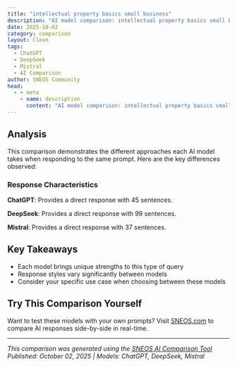 ```yaml
---
title: "intellectual property basics small business"
description: "AI model comparison: intellectual property basics small business..."
date: 2025-10-02
category: comparison
layout: Clean
tags:
  - ChatGPT
  - DeepSeek
  - Mistral
  - AI Comparison
author: SNEOS Community
head:
  - - meta
    - name: description
      content: "AI model comparison: intellectual property basics small business..."
---
```


<ChatComparison
  title="intellectual property basics small business"
  prompt="intellectual property basics small business"
  :responses='{
    "ChatGPT": "Certainly! Here\u2019s an overview of intellectual property (IP) basics tailored for small businesses:\n\n### What is Intellectual Property (IP)?\nIntellectual Property refers to creations of the mind, such as inventions, designs, brand names, and artistic works, that are legally protected. IP rights give the owner exclusive rights to use their creations and prevent others from using them without permission.\n\n---\n\n### Types of Intellectual Property Important for Small Businesses\n\n1. **Trademarks**  \n   - Protect brand names, logos, slogans, and symbols that distinguish your products or services.  \n   - Help build brand recognition and customer loyalty.  \n   - Example: The Nike \u0022swoosh\u0022 logo.\n\n2. **Copyrights**  \n   - Protect original works of authorship such as books, music, software, advertisements, websites, and marketing materials.  \n   - Gives the creator exclusive rights to use and distribute the work.  \n   - Automatic upon creation, but registration offers additional legal benefits.\n\n3. **Patents**  \n   - Protect inventions or new processes for a limited time (usually 20 years).  \n   - Useful if your small business has developed a unique product or technology.  \n   - Requires a formal application process and must meet criteria of novelty and non-obviousness.\n\n4. **Trade Secrets**  \n   - Protect confidential business information, such as formulas, recipes, processes, or customer lists.  \n   - Must be actively kept secret to qualify for protection.  \n   - No formal registration needed but relies on confidentiality agreements and safeguards.\n\n---\n\n### Why is IP Important for Small Businesses?\n\n- **Competitive Advantage:** Protects unique products, services, and branding from competitors.  \n- **Brand Value:** Trademarks and copyrights help build brand identity and customer trust.  \n- **Legal Protection:** Legal rights to stop others from copying or using your IP.  \n- **Revenue Opportunities:** IP can be licensed or sold to generate income.  \n- **Attract Investment:** Strong IP portfolios can attract investors and partners.\n\n---\n\n### Steps for Small Businesses to Protect IP\n\n1. **Identify Your IP:** Understand what parts of your business are intellectual property.  \n2. **Register When Necessary:** Apply for trademarks and patents to get formal legal protection.  \n3. **Use Copyright Notices:** Place \u00A9 and other notices on creative works.  \n4. **Protect Trade Secrets:** Use nondisclosure agreements (NDAs) and limit access to sensitive info.  \n5. **Monitor and Enforce:** Keep an eye out for infringement and enforce your rights promptly.  \n6. **Seek Legal Advice:** Consult with an IP attorney to develop a protection strategy suitable for your business.\n\n---\n\n### Additional Resources\n- U.S. Patent and Trademark Office (USPTO) website: [www.uspto.gov](https://www.uspto.gov)  \n- Small Business Administration (SBA) guides on IP  \n- Local IP attorneys or consultants\n\n---\n\nIf you want, I can provide more detailed info on any specific type of IP or help you with sample forms or websites!",
    "DeepSeek": "Of course. Here is a comprehensive guide to intellectual property (IP) basics for small business owners, broken down into simple, actionable steps.\n\n### The Golden Rule of IP for Small Business\n\u003E **If your business runs on it, differentiates you, or is central to your brand, it\u0027s probably intellectual property that you should protect.**\n\nThink of IP not as a legal hassle, but as a business asset\u2014just like your equipment or cash in the bank. It can be valued, sold, licensed (creating revenue), and is crucial for attracting investors.\n\n---\n\n### The 4 Main Types of Intellectual Property\n\nHere are the four key types of IP, explained in plain English with small business examples.\n\n#### 1. Trademarks (Protects Your Brand)\n*   **What it is:** A word, phrase, symbol, design, color, sound, or even a scent that identifies and distinguishes the source of your goods or services from others.\n*   **What it protects:** Your brand name, logo, slogan, and sometimes the unique \u0022look and feel\u0022 of your product or store.\n*   **Small Business Example:** The name \u0022**Starbucks**,\u0022 its mermaid logo, and the phrase \u0022**The Perfect Handcrafted Beverage**\u0022 are all trademarks.\n*   **Key Point for You:** Your business name is **not** automatically a trademark. Registering your business with the state does not give you trademark rights.\n*   **How to get it:**\n    *   **Common Law Rights:** You get limited rights just by using the name in commerce. These rights are weak and only apply to your specific geographic area.\n    *   **State Registration:** Offers protection within one state. Good for purely local businesses.\n    *   **Federal Registration (\u2714\uFE0F Highly Recommended):** File with the U.S. Patent and Trademark Office (USPTO). This gives you exclusive nationwide rights and is a powerful legal tool.\n\n#### 2. Copyrights (Protects Your Original Creations)\n*   **What it is:** Protection for \u0022original works of authorship\u0022 fixed in a tangible medium (i.e., written down, saved, recorded).\n*   **What it protects:** Website copy, marketing materials, photos you take, blog articles, software code, graphic designs, product packaging, and architectural drawings.\n*   **Small Business Example:** The unique text on your website, the photography in your lookbook, and the jingle in your radio ad are all protected by copyright.\n*   **Key Point for You:** Copyright exists **automatically** the moment you create the work. However, you must **register** the copyright with the U.S. Copyright Office before you can sue someone for infringement.\n*   **How to get it:** It\u0027s automatic upon creation, but you should always use the \u00A9 symbol, the year, and your name (e.g., \u0060\u00A9 2023 My Business Name\u0060). For full protection, register online at **copyright.gov**. It\u0027s relatively inexpensive and straightforward.\n\n#### 3. Patents (Protects Your Inventions)\n*   **What it is:** A property right for a new, useful, and non-obvious invention, granting you the right to exclude others from making, using, or selling the invention.\n*   **What it protects:** Machines, manufactured articles, industrial processes, chemical compositions, and designs for an article of manufacture.\n*   **Small Business Example:** A new type of ergonomic handle for a tool, a unique software algorithm, or a novel process for manufacturing a product.\n*   **Key Point for You:** Patents are complex, expensive, and time-consuming. They are not for every small business. The key is **secrecy**\u2014you must not publicly disclose your invention before filing a patent application.\n*   **How to get it:** You must file a detailed application with the **U.S. Patent and Trademark Office (USPTO)**. This almost always requires a specialized patent attorney.\n\n#### 4. Trade Secrets (Protects Your Confidential Information)\n*   **What it is:** Confidential business information that provides you with a competitive advantage.\n*   **What it protects:** Customer lists, supplier lists, pricing data, manufacturing processes, recipes, and algorithms.\n*   **Small Business Example:** The secret recipe for **Coca-Cola**, the algorithm behind a unique search tool, or the specific process you use to source rare materials.\n*   **Key Point for You:** Protection is **free** but requires you to take **active steps** to maintain secrecy. If the secret gets out, your protection is lost forever.\n*   **How to get it:** You don\u0027t file for it. You protect it through:\n    *   **Confidentiality Agreements (NDAs)** with employees and partners.\n    *   Restricting access (\u0022need-to-know\u0022 basis).\n    *   Password protection and data security.\n    *   Marking documents \u0022CONFIDENTIAL.\u0022\n\n---\n\n### A Simple IP Action Plan for Your Small Business\n\n1.  **Conduct an \u0022IP Audit\u0022:** Sit down and make a list.\n    *   **Brand Assets:** What are your business names, logos, and slogans?\n    *   **Creative Works:** What original content have you created (website, photos, manuals, software)?\n    *   **Inventions/Processes:** Do you have a unique product, manufacturing method, or business process?\n    *   **Secret Sauce:** What information gives you an edge that would harm you if a competitor knew?\n\n2.  **Prioritize Your Trademarks:** Your brand is your reputation.\n    *   **Search:** Before falling in love with a name, search the USPTO database (uspto.gov) to see if it\u0027s available.\n    *   **File:** Seriously consider filing for a federal trademark for your core business name and logo. It\u2019s one of the best investments a growing business can make.\n\n3.  **Formalize Copyrights:**\n    *   Use the \u00A9 symbol on everything you create.\n    *   Consider registering copyrights for your most valuable assets (e.g., your key software code, a book you\u0027ve written, your flagship photography collection).\n\n4.  **Lock Down Your Secrets:**\n    *   Have every employee and independent contractor sign a confidentiality and invention assignment agreement.\n    *   Implement basic IT and physical security protocols.\n\n5.  **Be a Good IP Citizen:**\n    *   **Respect Others\u0027 IP:** Don\u0027t use images from Google without a license. Don\u0027t copy a competitor\u0027s website text. Assume everything is copyrighted unless you know it\u0027s in the public domain or has a Creative Commons license.\n    *   **Use Proper Notices:** Use \u2122 for unregistered trademarks and \u00AE for registered ones. Use the \u00A9 symbol.\n\n### Common Small Business IP Mistakes to Avoid\n\n*   **\u0022I don\u0027t need a trademark, my business is small.\u0022** A competitor can later trademark the name and force *you* to rebrand, wasting all the goodwill you\u0027ve built.\n*   **Using online images without permission.** This is a very common and expensive mistake.\n*   **Not having employees sign agreements.** Without an agreement, an employee might own the code, design, or client list they created for you.\n*   **Publicly disclosing an invention before seeing a patent attorney.** This can destroy your chance to get a patent.\n\n### When to Hire a Lawyer\n\n*   **Trademarks:** For a straightforward application, you can do it yourself. If there are complexities (likelihood of confusion, a \u0022descriptive\u0022 name), an attorney is wise.\n*   **Patents:** **Always.** The process is too complex for a non-expert.\n*   **Copyright Litigation:** If someone sues you for infringement or you need to sue someone, you need a lawyer.\n*   **Drafting Contracts:** Have a lawyer draft or review your employee and contractor NDAs and IP assignment agreements.\n\nBy understanding and proactively managing your intellectual property, you protect the very things that make your small business unique and valuable.",
    "Mistral": "Intellectual property (IP) is a critical aspect for small businesses to understand and manage effectively. Here are some basics to help you navigate IP for your small business:\n\n### 1. **Types of Intellectual Property**\n   - **Patents**: Protect inventions, including new products, processes, or improvements to existing ones. There are three types: utility patents, design patents, and plant patents.\n   - **Trademarks**: Protect brand names, logos, slogans, and other symbols that distinguish your goods or services from those of competitors.\n   - **Copyrights**: Protect original works of authorship, such as literary works, music, art, and software.\n   - **Trade Secrets**: Protect confidential business information that provides a competitive advantage, such as formulas, recipes, or customer lists.\n\n### 2. **Why IP Matters for Small Businesses**\n   - **Competitive Advantage**: Protecting your IP can prevent competitors from copying your unique products or services.\n   - **Brand Protection**: Trademarks help build and protect your brand identity.\n   - **Revenue Generation**: Licensing your IP can generate additional revenue streams.\n   - **Investment and Partnerships**: Strong IP can make your business more attractive to investors and partners.\n\n### 3. **Steps to Protect Your IP**\n   - **Identify Your IP**: Conduct an audit to identify all forms of IP your business owns.\n   - **Register Your IP**: File for patents, trademarks, and copyrights as applicable.\n   - **Document Everything**: Keep detailed records of your IP, including dates of creation, authorship, and any agreements.\n   - **Use Non-Disclosure Agreements (NDAs)**: Protect trade secrets by requiring employees, contractors, and partners to sign NDAs.\n   - **Monitor and Enforce**: Regularly monitor for infringements and take legal action if necessary.\n\n### 4. **Common Mistakes to Avoid**\n   - **Not Conducting a Thorough Search**: Before filing for a patent or trademark, conduct a thorough search to ensure your IP is unique.\n   - **Ignoring International IP Laws**: If you plan to operate internationally, understand the IP laws in those countries.\n   - **Failing to Protect Early**: Delaying IP protection can leave your ideas vulnerable to theft.\n   - **Overlooking Employee Agreements**: Ensure that employment contracts clearly state that any IP created by employees belongs to the company.\n\n### 5. **Resources for Small Businesses**\n   - **U.S. Patent and Trademark Office (USPTO)**: Provides resources and guides for filing patents and trademarks.\n   - **U.S. Copyright Office**: Offers information on copyright registration and protection.\n   - **Local Small Business Development Centers (SBDCs)**: Provide free or low-cost consulting and training on IP and other business topics.\n   - **Legal Counsel**: Consider consulting with an IP attorney to ensure you are fully protected.\n\n### 6. **Best Practices**\n   - **Educate Your Team**: Ensure all employees understand the importance of IP and how to protect it.\n   - **Regularly Review IP**: Periodically review your IP portfolio to ensure it is up-to-date and adequately protected.\n   - **Stay Informed**: Keep abreast of changes in IP laws and regulations that may affect your business.\n\nBy understanding and effectively managing your intellectual property, you can safeguard your business\u0027s unique assets and position yourself for long-term success."
  }'
  published-date="01:48"
/>

## Analysis

This comparison demonstrates the different approaches each AI model takes when responding to the same prompt. Here are the key differences observed:

### Response Characteristics

**ChatGPT**: Provides a direct response with 45 sentences. 

**DeepSeek**: Provides a direct response with 99 sentences. 

**Mistral**: Provides a direct response with 37 sentences. 

## Key Takeaways

- Each model brings unique strengths to this type of query
- Response styles vary significantly between models
- Consider your specific use case when choosing between these models

## Try This Comparison Yourself

Want to test these models with your own prompts? Visit [SNEOS.com](https://sneos.com) to compare AI responses side-by-side in real-time.

---

*This comparison was generated using the [SNEOS AI Comparison Tool](https://sneos.com)*
*Published: October 02, 2025 | Models: ChatGPT, DeepSeek, Mistral*

